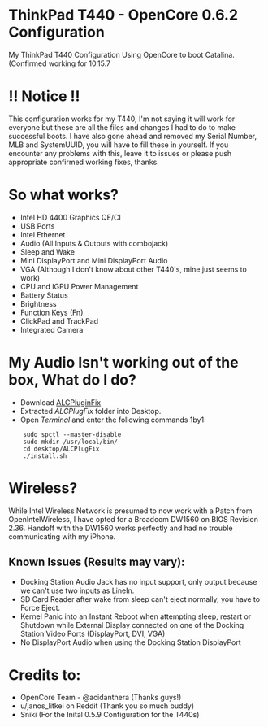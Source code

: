 # ThinkPad T440 - OpenCore 0.6.2 Configuration
My ThinkPad T440 Configuration Using OpenCore to boot Catalina. (Confirmed working for 10.15.7

# !! Notice !!
This configuration works for my T440, I'm not saying it will work for everyone but these are all the files and changes I had to do to make successful boots.
I have also gone ahead and removed my Serial Number, MLB and SystemUUID, you will have to fill these in yourself.
If you encounter any problems with this, leave it to issues or please push appropriate confirmed working fixes, thanks.

# So what works?

- Intel HD 4400 Graphics QE/CI
- USB Ports
- Intel Ethernet
- Audio (All Inputs & Outputs with combojack)
- Sleep and Wake
- Mini DisplayPort and Mini DisplayPort Audio
- VGA (Although I don't know about other T440's, mine just seems to work)
- CPU and IGPU Power Management
- Battery Status
- Brightness
- Function Keys (Fn)
- ClickPad and TrackPad
- Integrated Camera

# My Audio Isn't working out of the box, What do I do?

- Download [ALCPluginFix](https://github.com/Sniki/ALCPlugFix)
- Extracted *ALCPlugFix* folder into Desktop.
- Open *Terminal* and enter the following commands 1by1:

```
    sudo spctl --master-disable
    sudo mkdir /usr/local/bin/
    cd desktop/ALCPlugFix
    ./install.sh
````
# Wireless?
While Intel Wireless Network is presumed to now work with a Patch from OpenIntelWireless, I have opted for a Broadcom DW1560 on BIOS Revision 2.36.
Handoff with the DW1560 works perfectly and had no trouble communicating with my iPhone.

## Known Issues (Results may vary):

- Docking Station Audio Jack has no input support, only output because we can't use two inputs as LineIn.
- SD Card Reader after wake from sleep can't eject normally, you have to Force Eject.
- Kernel Panic into an Instant Reboot when attempting sleep, restart or Shutdown while External Display connected on one of the Docking Station Video Ports (DisplayPort, DVI, VGA)
- No DisplayPort Audio when using the Docking Station DisplayPort


# Credits to:
- OpenCore Team - @acidanthera (Thanks guys!)
- u/janos_litkei on Reddit (Thank you so much buddy)
- Sniki (For the Inital 0.5.9 Configuration for the T440s)
